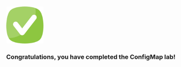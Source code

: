 <br>

<img src="./assets/done.png" alt="drawing" width="100"/> 

<br>

###  Congratulations, you have completed the ConfigMap lab! 